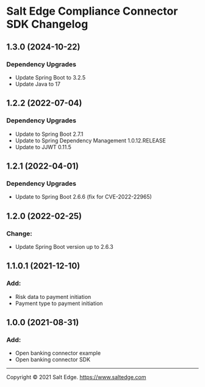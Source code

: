 # Salt Edge Compliance Connector SDK Changelog

## 1.3.0 (2024-10-22)
### Dependency Upgrades
- Update Spring Boot to 3.2.5
- Update Java to 17

## 1.2.2 (2022-07-04)
### Dependency Upgrades
- Update to Spring Boot 2.7.1
- Update to Spring Dependency Management 1.0.12.RELEASE
- Update to JJWT 0.11.5

## 1.2.1 (2022-04-01)
### Dependency Upgrades
- Update to Spring Boot 2.6.6 (fix for CVE-2022-22965)

## 1.2.0 (2022-02-25)
### Change:
- Update Spring Boot version up to 2.6.3

## 1.1.0.1 (2021-12-10)
### Add:
- Risk data to payment initiation
- Payment type to payment initiation

## 1.0.0 (2021-08-31)
### Add:
- Open banking connector example
- Open banking connector SDK

---
Copyright © 2021 Salt Edge. https://www.saltedge.com
